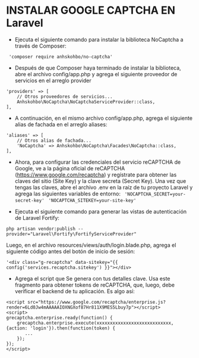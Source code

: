 # INSTALAR GOOGLE CAPTCHA EN Laravel
* Ejecuta el siguiente comando para instalar la biblioteca NoCaptcha a través de Composer:

```
 'composer require anhskohbo/no-captcha'
```

* Después de que Composer haya terminado de instalar la biblioteca, abre el archivo config/app.php y agrega el siguiente proveedor de servicios en el arreglo provider
```
'providers' => [
    // Otros proveedores de servicios...
    Anhskohbo\NoCaptcha\NoCaptchaServiceProvider::class,
],
```

* A continuación, en el mismo archivo config/app.php, agrega el siguiente alias de fachada en el arreglo aliases:
```
'aliases' => [
    // Otros alias de fachada...
    'NoCaptcha' => Anhskohbo\NoCaptcha\Facades\NoCaptcha::class,
],
```

* Ahora, para configurar las credenciales del servicio reCAPTCHA de Google, ve a la página oficial de reCAPTCHA (https://www.google.com/recaptcha) y regístrate para obtener las claves del sitio (Site Key) y la clave secreta (Secret Key).
Una vez que tengas las claves, abre el archivo .env en la raíz de tu proyecto Laravel y agrega las siguientes variables de entorno:
``` 'NOCAPTCHA_SECRET=your-secret-key'```
``` 'NOCAPTCHA_SITEKEY=your-site-key'```

* Ejecuta el siguiente comando para generar las vistas de autenticación de Laravel Fortify:
```
php artisan vendor:publish --provider="Laravel\Fortify\FortifyServiceProvider"
```

Luego, en el archivo resources/views/auth/login.blade.php, agrega el siguiente código antes del botón de inicio de sesión:

```
'<div class="g-recaptcha" data-sitekey="{{ config('services.recaptcha.sitekey') }}"></div>
```

* Agrega el script que Se genera con tus detalles clave. Usa este fragmento para obtener tokens de reCAPTCHA, que, luego, debe verificar el backend de tu aplicación.
Es algo así:
```
<script src="https://www.google.com/recaptcha/enterprise.js?render=6Ld0Jw4mAAAAAIOXNGXof87Hr811X9MES5Lbuy7p"></script>
<script>
grecaptcha.enterprise.ready(function() {
    grecaptcha.enterprise.execute(xxxxxxxxxxxxxxxxxxxxxxxxxxxx, {action: 'login'}).then(function(token) {
       ...
    });
});
</script>
```